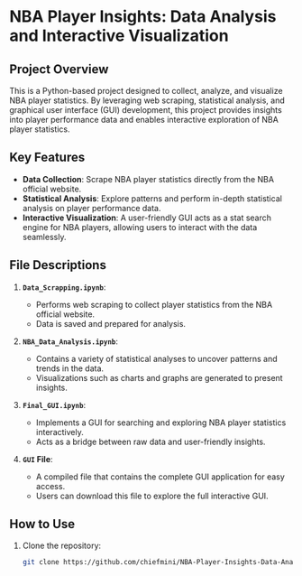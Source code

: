 # NBA Player Insights: Data Analysis and Interactive Visualization

## Project Overview
This is a Python-based project designed to collect, analyze, and visualize NBA player statistics. By leveraging web scraping, statistical analysis, and graphical user interface (GUI) development, this project provides insights into player performance data and enables interactive exploration of NBA player statistics.

## Key Features
- **Data Collection**: Scrape NBA player statistics directly from the NBA official website.
- **Statistical Analysis**: Explore patterns and perform in-depth statistical analysis on player performance data.
- **Interactive Visualization**: A user-friendly GUI acts as a stat search engine for NBA players, allowing users to interact with the data seamlessly.

## File Descriptions
1. **`Data_Scrapping.ipynb`**:
   - Performs web scraping to collect player statistics from the NBA official website.
   - Data is saved and prepared for analysis.

2. **`NBA_Data_Analysis.ipynb`**:
   - Contains a variety of statistical analyses to uncover patterns and trends in the data.
   - Visualizations such as charts and graphs are generated to present insights.

3. **`Final_GUI.ipynb`**:
   - Implements a GUI for searching and exploring NBA player statistics interactively.
   - Acts as a bridge between raw data and user-friendly insights.

4. **`GUI` File**:
   - A compiled file that contains the complete GUI application for easy access.
   - Users can download this file to explore the full interactive GUI.

## How to Use
1. Clone the repository:
   ```bash
   git clone https://github.com/chiefmini/NBA-Player-Insights-Data-Analysis-and-Interactive-Visualization
